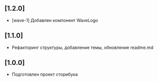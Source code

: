 ## [1.2.0]

- [wave-1] Добавлен компонент WaveLogo

## [1.1.0]

- Рефакторинг структуры, добавление темы, обновление readme.md

## [1.0.0]

- Подготовлен проект сторибука